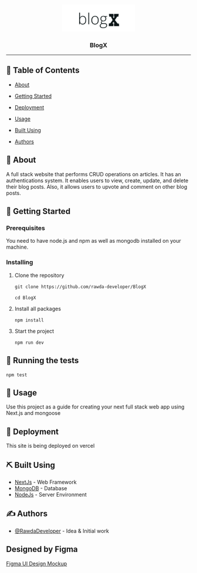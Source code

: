 <p align="center">
  <a href="" rel="noopener">
 <img width=200px src="./public/BlogX.png" alt="Project logo"></a>
</p>

<h3 align="center">BlogX</h3>

---

## 📝 Table of Contents

- [About](#about)
- [Getting Started](#getting_started)
- [Deployment](#deployment)
- [Usage](#usage)
- [Built Using](#built_using)

- [Authors](#authors)

## 🧐 About <a name = "about"></a>

A full stack website that performs CRUD operations on articles. It has an authentications system. It enables users to view, create, update, and delete their blog posts. Also, it allows users to upvote and comment on other blog posts.

## 🏁 Getting Started <a name = "getting_started"></a>

### Prerequisites

You need to have node.js and npm as well as mongodb installed on your machine.

### Installing

1. Clone the repository

   ```
   git clone https://github.com/rawda-developer/BlogX
   ```

   ```
   cd BlogX
   ```

2. Install all packages
   ```
   npm install
   ```
3. Start the project
   ```
   npm run dev
   ```

## 🔧 Running the tests

```
npm test
```

## 🎈 Usage <a name="usage"></a>

Use this project as a guide for creating your next full stack web app using Next.js and mongoose

## 🚀 Deployment <a name = "deployment"></a>

This site is being deployed on vercel

## ⛏️ Built Using <a name = "built_using"></a>

- [NextJs](https://nextjs.org/) - Web Framework
- [MongoDB](https://www.mongodb.com/) - Database
- [NodeJs](https://nodejs.org/en/) - Server Environment

## ✍️ Authors <a name = "authors"></a>

- [@RawdaDeveloper](https://github.com/rawda-developer) - Idea & Initial work

## Designed by Figma

[Figma UI Design Mockup](https://www.figma.com/proto/q1iWAZdSeoDzjfB0xWNrFZ/BlogX?node-id=2%3A70409&scaling=scale-down&page-id=0%3A1&starting-point-node-id=2%3A70409)
